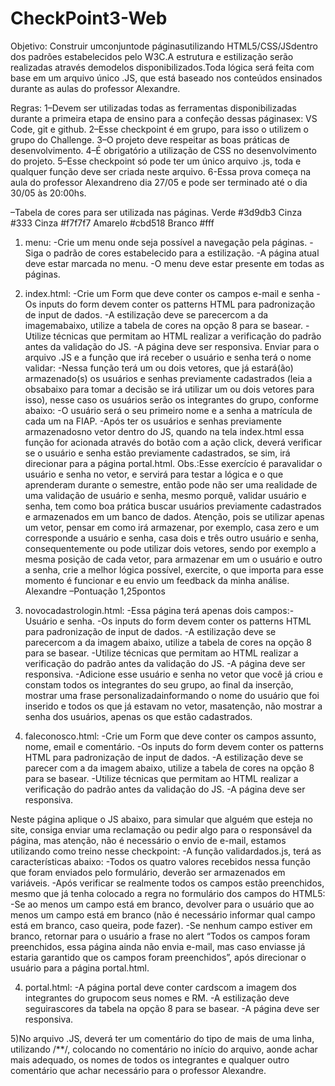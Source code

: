 # CheckPoint3-Web
Objetivo:
Construir umconjuntode páginasutilizando HTML5/CSS/JSdentro dos padrões estabelecidos pelo W3C.A estrutura e estilização serão realizadas através demodelos disponibilizados.Toda lógica será feita com base em um arquivo único .JS, que está baseado nos conteúdos ensinados durante as aulas do professor Alexandre.

Regras:
1–Devem ser utilizadas todas as ferramentas disponibilizadas durante a primeira etapa de ensino para a confeção dessas páginasex: VS Code, git e github.
2–Esse checkpoint é em grupo, para isso o utilizem o grupo do Challenge.
3–O projeto deve respeitar as boas práticas de desenvolvimento.
4–É obrigatório a utilização de CSS no desenvolvimento do projeto.
5–Esse checkpoint só pode ter um único arquivo .js, toda e qualquer função deve ser criada neste arquivo.
6-Essa prova começa na aula do professor Alexandreno dia 27/05 e pode ser terminado até o dia 30/05 às 20:00hs.

–Tabela de cores para ser utilizada nas páginas.
Verde #3d9db3
Cinza #333
Cinza #f7f7f7
Amarelo #cbd518
Branco #fff

1) menu:
-Crie um menu onde seja possível a navegação pela páginas.
-Siga o padrão de cores estabelecido para a estilização.
-A página atual deve estar marcada no menu.
-O menu deve estar presente em todas as páginas.

2) index.html:
-Crie um Form que deve conter os campos e-mail e senha
-Os inputs do form devem conter os patterns HTML para padronização de input de dados.
-A estilização deve se parecercom a da imagemabaixo, utilize a tabela de cores na opção 8 para se basear.
-Utilize técnicas que permitam ao HTML realizar a verificação do padrão antes da validação do JS.
-A página deve ser responsiva.
Enviar para o arquivo .JS e a função que irá receber o usuário e senha terá o nome validar:
-Nessa  função  terá  um  ou  dois  vetores,  que  já  estará(ão)  armazenado(s)  os  usuários  e  senhas previamente cadastrados (leia a obsabaixo para tomar a decisão se irá utilizar um ou dois vetores para isso), nesse caso os usuários serão os integrantes do grupo, conforme abaixo:
-O usuário será o seu primeiro nome e a senha a matrícula de cada um na FIAP.
-Após  ter  os  usuários  e  senhas  previamente  armazenadosno  vetor  dentro  do  JS,  quando  na  tela index.html essa função for acionada através do botão com a ação click, deverá verificar se o usuário e senha estão previamente cadastrados, se sim, irá direcionar para a página portal.html.
Obs.:Esse exercício é paravalidar o usuário  e senha no  vetor, e servirá para  testar a  lógica e o que aprenderam  durante  o  semestre,  então  pode  não  ser  uma  realidade  de  uma  validação de  usuário  e senha,  mesmo  porquê,  validar  usuário  e  senha,  tem  como  boa  prática  buscar  usuários  previamente cadastrados e armazenados em um banco de dados. 
Atenção, pois se utilizar apenas um vetor, pensar em como irá armazenar, por exemplo, casa zero e um corresponde a usuário e senha, casa dois e três outro usuário e senha, consequentemente ou pode utilizar dois vetores, sendo por exemplo a mesma posição de cada vetor, para armazenar em um o usuário e outro a senha, crie a melhor lógica possível, exercite, o que importa para esse momento é funcionar e eu envio um feedback da minha análise.
Alexandre –Pontuação 1,25pontos

2) novocadastrologin.html:
-Essa página terá apenas dois campos:-Usuário e senha.
-Os inputs do form devem conter os patterns HTML para padronização de input de dados.
-A estilização deve se parecercom a da imagem abaixo, utilize a tabela de cores na opção 8 para se basear.
-Utilize técnicas que permitam ao HTML realizar a verificação do padrão antes da validação do JS.
-A página deve ser responsiva.
-Adicione esse usuário e senha no vetor que você já criou e constam todos os integrantes do seu grupo, ao final da inserção, mostrar uma frase personalizadainformando o nome do usuário que foi inserido e todos os que já estavam no vetor, masatenção, não mostrar a senha dos usuários, apenas os que estão cadastrados.

3) faleconosco.html:
-Crie um Form que deve conter os campos assunto, nome, email e comentário.
-Os inputs do form devem conter os patterns HTML para padronização de input de dados.
-A estilização deve se parecer com a da imagem abaixo, utilize a tabela de cores na opção 8 para se basear.
-Utilize técnicas que permitam ao HTML realizar a verificação do padrão antes da validação do JS.
-A página deve ser responsiva.

Neste página aplique o JS abaixo, para simular que alguém que esteja no site, consiga enviar uma reclamação ou pedir algo para o responsável da página, mas atenção, não é necessário o envio  de e-mail, estamos utilizando como treino nesse checkpoint:
-A função validardados.js, terá as características abaixo:
-Todos  os  quatro  valores  recebidos  nessa  função  que  foram  enviados  pelo  formulário,  deverão  ser armazenados em variáveis.
-Após verificar se realmente todos os campos estão preenchidos, mesmo que já tenha colocado a regra no formulário dos campos do HTML5:
-Se ao menos um campo está em branco, devolver para o usuário que ao menos um campo está em branco (não é necessário informar qual campo está em branco, caso queira, pode fazer).
-Se nenhum campo estiver em branco, retornar para o usuário a frase no alert “Todos os campos foram preenchidos, essa página ainda não envia e-mail, mas caso enviasse já estaria garantido que os campos foram preenchidos”, após direcionar o usuário para a página portal.html.

4) portal.html:
-A página portal deve conter cardscom a imagem dos integrantes do grupocom seus nomes e RM.
-A estilização deve seguirascores da tabela na opção 8 para se basear.
-A página deve ser responsiva.

5)No arquivo .JS, deverá ter um comentário do tipo de mais de uma linha, utilizando /**/, colocando no comentário no início do arquivo, aonde achar mais adequado, os nomes de todos os integrantes e qualquer outro comentário que achar necessário para o professor Alexandre.
